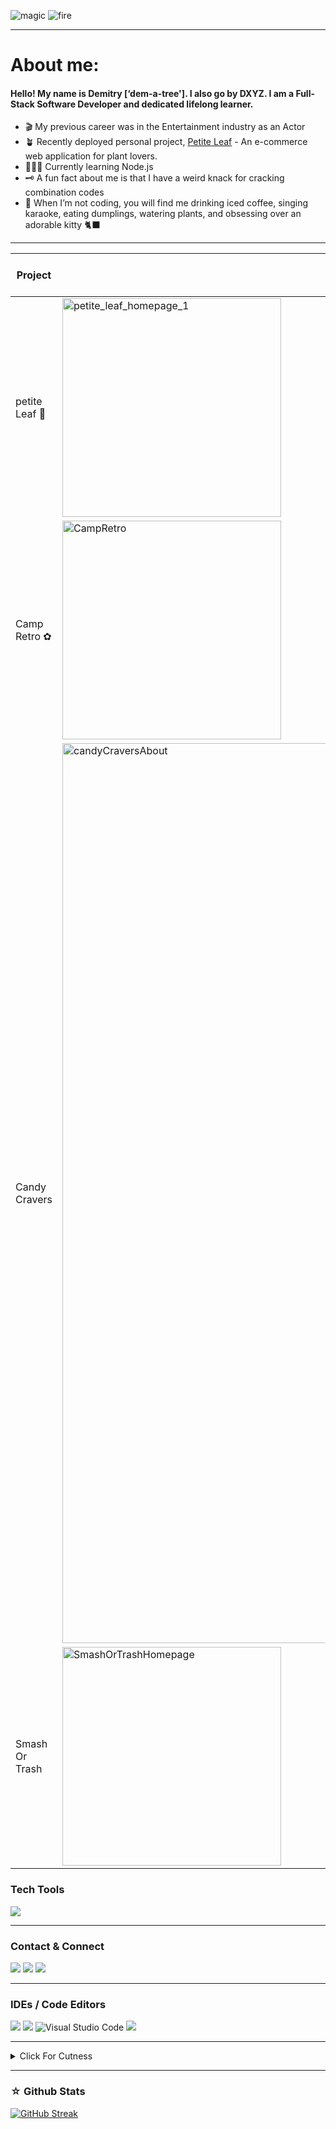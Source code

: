 
![magic](https://media.giphy.com/media/auA7QtdqknAHjSVoFG/giphy.gif)
![fire](https://user-images.githubusercontent.com/74038190/213866269-5d00981c-7c98-46d7-8a8e-16f462f15227.gif)

---
# About me:

#### Hello! My name is Demitry [‘dem-a-tree']. I also go by DXYZ. I am a Full-Stack Software Developer and dedicated lifelong learner.

- 🎬 My previous career was in the Entertainment industry as an Actor 
- 🪴 Recently deployed personal project, <a href="https://petite-leaf.vercel.app/">Petite Leaf</a> - An e-commerce web application for plant lovers.
- 👩🏾‍💻 Currently learning Node.js
- 🗝️ A fun fact about me is that I have a weird knack for cracking combination codes  
- 🎤 When I’m not coding, you will find me drinking iced coffee, singing karaoke, eating dumplings, watering plants, and obsessing over an adorable kitty 🐈‍⬛ 


----

<table>
  <thead>
    <th>Project</th>
    <th>Image</th>
    <th>Description</th>
    <th>Tech Stack</th>
    <th>Features</th>
    <th>Repo + Live</th>
  </thead>
  <tr>
    <td> petite Leaf 🌿 </td>
    <td><img width="350" alt="petite_leaf_homepage_1" src="https://github.com/dxyz773/dxyz773/assets/102256981/2b34343f-f0fe-47a2-801b-50dd3d43847d"/></td>
    <td>Petite Leaf: Where luxury meets botanical elegance in a seamless online shopping experience, offering curated greenery to elevate your living spaces.</td>
    <td>◦ React<br>◦ Redux - Redux Toolkit<br>◦ React Query<br>◦ Supabse<br>◦ Ant Design<br>◦ Tailwind</td>
    <td>◦ Shop, search, sort, filter, and order plants <br>◦ User account, order history, and favorites<br>◦ Plant parent tips from Botanical Journal</td>
    <td><a href="https://petite-leaf.vercel.app/">Live</a> </td>
  </tr>
  <tr>
    <td> Camp Retro ✿ </td>
    <td><img width="350" alt="CampRetro" src="https://github.com/dxyz773/dxyz773/assets/102256981/13b0907f-8f90-41b8-b917-8b5d278887aa"/> </td>
    <td>Camp Retro is an interactive game where users sign up, make a camper profile, play games, and win retro prizes.</td>
    <td>◦ React<br>◦ Python<br>◦ Flask<br>◦SQLAlchemy<br>◦ SQLite<br>◦Tailwind</td>
    <td>◦ Virtual Lunchbox<br>◦ 'Rock, Paper, Scissors' Game<br>◦ Retro prizes</td>
    <td><a href="https://github.com/dxyz773/camp_retro">Repo</a> </td>
  </tr>

  <tr>
    <td>Candy Cravers</td>
    <td><img width="1440" alt="candyCraversAbout" src="https://github.com/dxyz773/dxyz773/assets/102256981/252deafd-cb0d-4150-8c7b-b6dfdb8c2abb">
</td>
    <td>Your one stop shop for candy. Shop all candy or find the perfect sweet treat by occasion.</td>
    <td>◦ React<br>◦ React Router-v6<br>◦ JSON server<br>◦ Bootstrap</td>
    <td>◦ Shop candy by occasion: Valentine's Day, Halloween, or Easter  </td>
    <td><a href="https://github.com/djones02/Candy-Cravers">Repo</a></td>
  </tr>
  <tr>
    <td>Smash Or Trash</td>
    <td> <img width="350" alt="SmashOrTrashHomepage" src="https://github.com/dxyz773/dxyz773/assets/102256981/f87a53fa-bb9a-44af-a8be-9732da0ebd01">
</td>
    <td>Top 5 movie site. Users decide whether a movie is a SMASH or needs to be TRASHed. Add YOUR favorite films to the list. </td>
    <td>◦ Vanilla JavaScript<br>◦ JSON server<br>◦ CSS </td>
    <td>◦ Find top 5 US movies <br>◦ Add movies to User Favorites <br>◦ Comment on movies you love and love to hate</td>
    <td><a href="https://github.com/dxyz773/smash-or-trash">Repo</a></td>
  </tr>
</table>


<p>

  <h3>Tech Tools</h3>
  <a href="https://skillicons.dev">
    <img src="https://skillicons.dev/icons?i=js,react,vite,redux,py,flask,supabase,tailwind,materialui,css,html" />
  </a> 
</p>

----

### Contact & Connect
<a href = "mailto: dxyz773@gmail.com"><img src="https://img.shields.io/badge/Gmail-D14836?style=for-the-badge&logo=gmail&logoColor=white"/></a> 
<a href="https://www.linkedin.com/in/demitryedwards/" ><img src="https://img.shields.io/badge/LinkedIn-0077B5?style=for-the-badge&logo=linkedin&logoColor=white"/></a>
<a href="https://medium.com/@dxyz773"><img src="https://img.shields.io/badge/Medium-12100E?style=for-the-badge&logo=medium&logoColor=white"/></a>


---

### IDEs / Code Editors 
<a href="https://replit.com/@dxyz773" ><img src="https://img.shields.io/badge/Replit-DD1200?style=for-the-badge&logo=Replit&logoColor=white"/></a>
<a href="https://codepen.io/dxyz773"><img src="https://img.shields.io/badge/CodePen-white?style=for-the-badge&logo=codepen&logoColor=black"/></a>
![Visual Studio Code](https://img.shields.io/badge/Visual%20Studio%20Code-0078d7.svg?style=for-the-badge&logo=visual-studio-code&logoColor=white)
<a href="https://codesandbox.io/u/dxyz773" ><img src="https://img.shields.io/badge/Codesandbox-040404?style=for-the-badge&logo=codesandbox&logoColor=DBDBDB"/></a>

----



<details>
<summary>Click For Cutness</summary>
<br>
<img src="https://github.com/dxyz773/dxyz773/assets/102256981/fb9fe42e-f6f6-429d-b1c4-1075795df25f"/>
</details>

----

### ☆ Github Stats 
[![GitHub Streak](https://streak-stats.demolab.com/?user=dxyz773&theme=modern-lilac2)](https://git.io/streak-stats)
